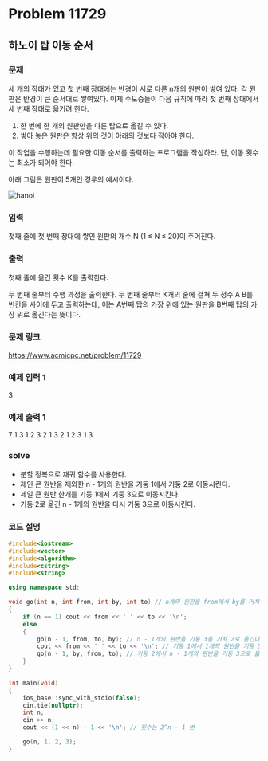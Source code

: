 # Problem 11729

## 하노이 탑 이동 순서

### 문제
세 개의 장대가 있고 첫 번째 장대에는 반경이 서로 다른 n개의 원판이 쌓여 있다. 각 원판은 반경이 큰 순서대로 쌓여있다. 이제 수도승들이 다음 규칙에 따라 첫 번째 장대에서 세 번째 장대로 옮기려 한다.

1. 한 번에 한 개의 원판만을 다른 탑으로 옮길 수 있다.
2. 쌓아 놓은 원판은 항상 위의 것이 아래의 것보다 작아야 한다.

이 작업을 수행하는데 필요한 이동 순서를 출력하는 프로그램을 작성하라. 단, 이동 횟수는 최소가 되어야 한다.

아래 그림은 원판이 5개인 경우의 예시이다.

![hanoi](https://kyu9341.github.io/img/hanoi.png)

### 입력
첫째 줄에 첫 번째 장대에 쌓인 원판의 개수 N (1 ≤ N ≤ 20)이 주어진다.

### 출력
첫째 줄에 옮긴 횟수 K를 출력한다.

두 번째 줄부터 수행 과정을 출력한다. 두 번째 줄부터 K개의 줄에 걸쳐 두 정수 A B를 빈칸을 사이에 두고 출력하는데, 이는 A번째 탑의 가장 위에 있는 원판을 B번째 탑의 가장 위로 옮긴다는 뜻이다.

### 문제 링크
<https://www.acmicpc.net/problem/11729>

### 예제 입력 1
3

### 예제 출력 1
7
1 3
1 2
3 2
1 3
2 1
2 3
1 3

### solve
- 분할 정복으로 재귀 함수를 사용한다.
- 제인 큰 원반을 제외한 n - 1개의 원반을 기둥 1에서 기둥 2로 이동시킨다.
- 제일 큰 원반 한개를 기둥 1에서 기둥 3으로 이동시킨다.
- 기둥 2로 옮긴 n - 1개의 원반을 다시 기둥 3으로 이동시킨다.


### 코드 설명
```C++
#include<iostream>
#include<vector>
#include<algorithm>
#include<cstring>
#include<string>

using namespace std;

void go(int n, int from, int by, int to) // n개의 원판을 from에서 by를 거쳐 to로 이동시킴
{
	if (n == 1) cout << from << ' ' << to << '\n';
	else
	{
		go(n - 1, from, to, by); // n - 1개의 원반을 기둥 3을 거쳐 2로 옮긴다.
		cout << from << ' ' << to << '\n'; // 기둥 1에서 1개의 원반을 기둥 3으로 옮긴다.
		go(n - 1, by, from, to); // 기둥 2에서 n - 1개의 원반을 기둥 3으로 옮긴다.
	}
}

int main(void)
{
	ios_base::sync_with_stdio(false);
	cin.tie(nullptr);
	int n;
	cin >> n;
	cout << (1 << n) - 1 << '\n'; // 횟수는 2^n - 1 번

	go(n, 1, 2, 3);
}

```
